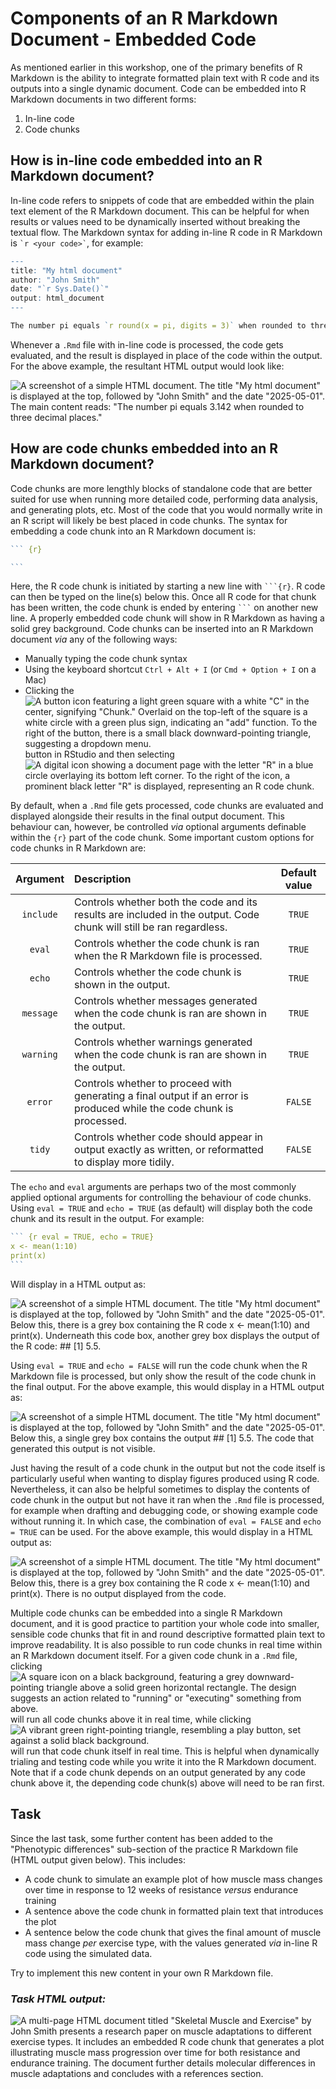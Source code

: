 # Components of an R Markdown Document - Embedded Code

As mentioned earlier in this workshop, one of the primary benefits of R Markdown is the ability to integrate formatted plain text with R code and its outputs into a single dynamic document. Code can be embedded into R Markdown documents in two different forms:

1. In-line code
2. Code chunks

## How is in-line code embedded into an R Markdown document?

In-line code refers to snippets of code that are embedded within the plain text element of the R Markdown document. This can be helpful for when results or values need to be dynamically inserted without breaking the textual flow. The Markdown syntax for adding in-line R code in R Markdown is `` `r <your code>` ``, for example:

```r
---
title: "My html document"
author: "John Smith"
date: "`r Sys.Date()`"
output: html_document
---

The number pi equals `r round(x = pi, digits = 3)` when rounded to three decimal places.

```

Whenever a `.Rmd` file with in-line code is processed, the code gets evaluated, and the result is displayed in place of the code within the output. For the above example, the resultant HTML output would look like:

![
A screenshot of a simple HTML document. The title "My html document" is displayed at the top, followed by "John Smith" and the date "2025-05-01". The main content reads: "The number pi equals 3.142 when rounded to three decimal places."](Embedded_Display_Items/inline_code.png)

## How are code chunks embedded into an R Markdown document?

Code chunks are more lengthly blocks of standalone code that are better suited for use when running more detailed code, performing data analysis, and generating plots, etc. Most of the code that you would normally write in an R script will likely be best placed in code chunks. The syntax for embedding a code chunk into an R Markdown document is:

````r
``` {r}

```
````

Here, the R code chunk is initiated by starting a new line with `` ```{r} ``. R code can then be typed on the line(s) below this. Once all R code for that chunk has been written, the code chunk is ended by entering `` ``` `` on another new line. A properly embedded code chunk will show in R Markdown as having a solid grey background. Code chunks can be inserted into an R Markdown document *via* any of the following ways:

- Manually typing the code chunk syntax
- Using the keyboard shortcut `Ctrl + Alt + I` (or `Cmd + Option + I` on a Mac)
- Clicking the ![
A button icon featuring a light green square with a white "C" in the center, signifying "Chunk." Overlaid on the top-left of the square is a white circle with a green plus sign, indicating an "add" function. To the right of the button, there is a small black downward-pointing triangle, suggesting a dropdown menu.](./Embedded_Display_Items/add_code_chunk.png) button in RStudio and then selecting ![
A digital icon showing a document page with the letter "R" in a blue circle overlaying its bottom left corner. To the right of the icon, a prominent black letter "R" is displayed, representing an R code chunk.](./Embedded_Display_Items/select_r_code_chunk.png)

By default, when a `.Rmd` file gets processed, code chunks are evaluated and displayed alongside their results in the final output document. This behaviour can, however, be controlled *via* optional arguments definable within the `{r}` part of the code chunk. Some important custom options for code chunks in R Markdown are:

| Argument  | Description | Default value |
| :-------: | :---------- | :-----------: |
| `include` | Controls whether both the code and its results are included in the output. Code chunk will still be ran regardless. | `TRUE`        |
| `eval`    | Controls whether the code chunk is ran when the R Markdown file is processed. | `TRUE`        |
| `echo`    | Controls whether the code chunk is shown in the output.  | `TRUE`        |
| `message` | Controls whether messages generated when the code chunk is ran are shown in the output. | `TRUE`        |
| `warning` | Controls whether warnings generated when the code chunk is ran are shown in the output. | `TRUE`        |
| `error`   | Controls whether to proceed with generating a final output if an error is produced while the code chunk is processed. | `FALSE`       |
| `tidy`    | Controls whether code should appear in output exactly as written, or reformatted to display more tidily. | `FALSE`       |

The `echo` and `eval` arguments are perhaps two of the most commonly applied optional arguments for controlling the behaviour of code chunks. Using `eval = TRUE` and `echo = TRUE` (as default) will display both the code chunk and its result in the output. For example:

````r
``` {r eval = TRUE, echo = TRUE}
x <- mean(1:10)
print(x)
```
````

Will display in a HTML output as:

![
A screenshot of a simple HTML document. The title "My html document" is displayed at the top, followed by "John Smith" and the date "2025-05-01". Below this, there is a grey box containing the R code x <- mean(1:10) and print(x). Underneath this code box, another grey box displays the output of the R code: ## [1] 5.5.](Embedded_Display_Items/evalT_echoT.png)

Using `eval = TRUE` and `echo = FALSE` will run the code chunk when the R Markdown file is processed, but only show the result of the code chunk in the final output. For the above example, this would display in a HTML output as:

![A screenshot of a simple HTML document. The title "My html document" is displayed at the top, followed by "John Smith" and the date "2025-05-01". Below this, a single grey box contains the output ## [1] 5.5. The code that generated this output is not visible.](Embedded_Display_Items/evalT_echoF.png)

Just having the result of a code chunk in the output but not the code itself is particularly useful when wanting to display figures produced using R code. Nevertheless, it can also be helpful sometimes to display the contents of code chunk in the output but not have it ran when the `.Rmd` file is processed, for example when drafting and debugging code, or showing example code without running it. In which case, the combination of `eval = FALSE` and `echo = TRUE` can be used. For the above example, this would display in a HTML output as:

![A screenshot of a simple HTML document. The title "My html document" is displayed at the top, followed by "John Smith" and the date "2025-05-01". Below this, there is a grey box containing the R code x <- mean(1:10) and print(x). There is no output displayed from the code.](Embedded_Display_Items/evalF_echoT.png)

Multiple code chunks can be embedded into a single R Markdown document, and it is good practice to partition your whole code into smaller, sensible code chunks that fit in and round descriptive formatted plain text to improve readability. It is also possible to run code chunks in real time within an R Markdown document itself. For a given code chunk in a `.Rmd` file, clicking ![
A square icon on a black background, featuring a grey downward-pointing triangle above a solid green horizontal rectangle. The design suggests an action related to "running" or "executing" something from above.](./Embedded_Display_Items/run_code_chunks_above.png) will run all code chunks above it in real time, while clicking ![
A vibrant green right-pointing triangle, resembling a play button, set against a solid black background.](./Embedded_Display_Items/run_current_chunk.png) will run that code chunk itself in real time. This is helpful when dynamically trialing and testing code while you write it into the R Markdown document. Note that if a code chunk depends on an output generated by any code chunk above it, the depending code chunk(s) above will need to be ran first.

## Task

Since the last task, some further content has been added to the "Phenotypic differences" sub-section of the practice R Markdown file (HTML output given below). This includes:

- A code chunk to simulate an example plot of how muscle mass changes over time in response to 12 weeks of resistance *versus* endurance training
- A sentence above the code chunk in formatted plain text that introduces the plot
- A sentence below the code chunk that gives the final amount of muscle mass change *per* exercise type, with the values generated *via* in-line R code using the simulated data.

Try to implement this new content in your own R Markdown file.

### *Task HTML output:*

![A multi-page HTML document titled "Skeletal Muscle and Exercise" by John Smith presents a research paper on muscle adaptations to different exercise types. It includes an embedded R code chunk that generates a plot illustrating muscle mass progression over time for both resistance and endurance training. The document further details molecular differences in muscle adaptations and concludes with a references section.](Embedded_Display_Items/Embedding_Code_Task_HTML_Output.png)



